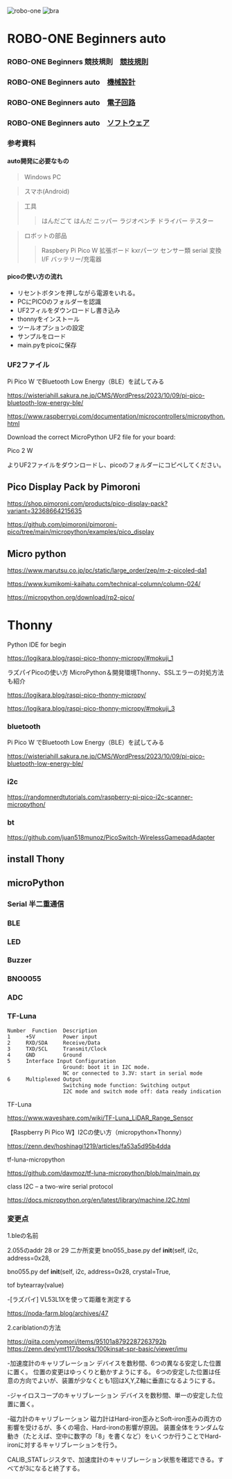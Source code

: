 ![robo-one](pics/robo-one.png)  ![bra](pics/bra.png)
# ROBO-ONE Beginners auto

### ROBO-ONE Beginners 競技規則　[競技規則](https://github.com/nishibra/ROBO-ONE_Beginners)
### ROBO-ONE Beginners auto　[機械設計](Mechanical_Design.md)
### ROBO-ONE Beginners auto　[電子回路](Electronic_Circuit.md)
### ROBO-ONE Beginners auto　[ソフトウェア](Software.md)


### 参考資料
#### auto開発に必要なもの
>Windows PC

>スマホ(Android)

>工具
>>はんだごて
>>はんだ
>>ニッパー
>>ラジオペンチ
>>ドライバー
>>テスター

>ロボットの部品
>>Raspbery Pi Pico W
>>拡張ボード
>>kxrパーツ
>>センサー類
>>serial 変換I/F
>>バッテリー/充電器

#### picoの使い方の流れ

- リセントボタンを押しながら電源をいれる。
- PCにPICOのフォルダーを認識
- UF2フィルをダウンロードし書き込み
- thonnyをインストール
- ツールオプションの設定
- サンプルをロード
- main.pyをpicoに保存

### UF2ファイル

Pi Pico W でBluetooth Low Energy（BLE）を試してみる

https://wisteriahill.sakura.ne.jp/CMS/WordPress/2023/10/09/pi-pico-bluetooth-low-energy-ble/

https://www.raspberrypi.com/documentation/microcontrollers/micropython.html

Download the correct MicroPython UF2 file for your board:

Pico 2 W

よりUF2ファイルをダウンロードし、picoのフォルダーにコピペしてください。








## Pico Display Pack by Pimoroni

https://shop.pimoroni.com/products/pico-display-pack?variant=32368664215635

https://github.com/pimoroni/pimoroni-pico/tree/main/micropython/examples/pico_display

## Micro python

https://www.marutsu.co.jp/pc/static/large_order/zep/m-z-picoled-da1

https://www.kumikomi-kaihatu.com/technical-column/column-024/

https://micropython.org/download/rp2-pico/

# Thonny

Python IDE for begin

https://logikara.blog/raspi-pico-thonny-micropy/#mokuji_1

ラズパイPicoの使い方 MicroPython＆開発環境Thonny、SSLエラーの対処方法も紹介

https://logikara.blog/raspi-pico-thonny-micropy/

https://logikara.blog/raspi-pico-thonny-micropy/#mokuji_3


### bluetooth

Pi Pico W でBluetooth Low Energy（BLE）を試してみる

https://wisteriahill.sakura.ne.jp/CMS/WordPress/2023/10/09/pi-pico-bluetooth-low-energy-ble/

### i2c

https://randomnerdtutorials.com/raspberry-pi-pico-i2c-scanner-micropython/

### bt

https://github.com/juan518munoz/PicoSwitch-WirelessGamepadAdapter



## install Thony
## microPython

### Serial 半二重通信
### BLE



### LED
### Buzzer
### BNO0055
### ADC 
### TF-Luna
```
Number  Function  Description
1     +5V         Power input
2     RXD/SDA     Receive/Data
3     TXD/SCL     Transmit/Clock
4     GND         Ground
5     Interface Input Configuration
                  Ground: boot it in I2C mode.
                  NC or connected to 3.3V: start in serial mode
6     Multiplexed Output
                  Switching mode function: Switching output
                  I2C mode and switch mode off: data ready indication
```
TF-Luna

https://www.waveshare.com/wiki/TF-Luna_LiDAR_Range_Sensor

【Raspberry Pi Pico W】I2Cの使い方（micropython×Thonny）

https://zenn.dev/hoshinagi1219/articles/fa53a5d95b4dda

tf-luna-micropython

https://github.com/davmoz/tf-luna-micropython/blob/main/main.py

class I2C – a two-wire serial protocol

https://docs.micropython.org/en/latest/library/machine.I2C.html


### 変更点
1.bleの名前

2.055のaddr 28 or 29 二か所変更
bno055_base.py
  def __init__(self, i2c, address=0x28, 

bno055.py
def __init__(self, i2c, address=0x28, crystal=True, 

tof
bytearray(value)


-[ラズパイ] VL53L1Xを使って距離を測定する

https://noda-farm.blog/archives/47






2.cariblationの方法

https://qiita.com/yomori/items/95101a8792287263792b
https://zenn.dev/ymt117/books/100kinsat-spr-basic/viewer/imu

-加速度計のキャリブレーション
デバイスを数秒間、6つの異なる安定した位置に置く。
位置の変更はゆっくりと動かすようにする。
6つの安定した位置は任意の方向でよいが、装置が少なくとも1回はX,Y,Z軸に垂直になるようにする。

-ジャイロスコープのキャリブレーション
デバイスを数秒間、単一の安定した位置に置く。

-磁力計のキャリブレーション
磁力計はHard-iron歪みとSoft-iron歪みの両方の影響を受けるが、多くの場合、Hard-ironの影響が原因。
装置全体をランダムな動き（たとえば、空中に数字の「8」を書くなど）をいくつか行うことでHard-ironに対するキャリブレーションを行う。

CALIB_STATレジスタで、加速度計のキャリブレーション状態を確認できる。すべてが3になると終了する。




